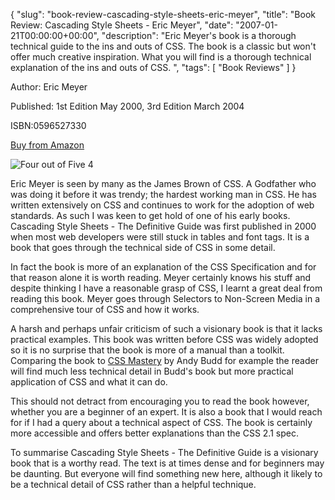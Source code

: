 {
  "slug": "book-review-cascading-style-sheets-eric-meyer", 
  "title": "Book Review: Cascading Style Sheets - Eric Meyer",
  "date": "2007-01-21T00:00:00+00:00",
  "description": "Eric Meyer's book is a thorough technical guide to the ins and outs of CSS.  The book is a classic but won't offer much creative inspiration. What you will find is a thorough technical explanation of the ins and outs of CSS. ",
  "tags": [
    "Book Reviews"
  ]
}

Author: Eric Meyer

Published: 1st Edition May 2000, 3rd Edition March 2004

ISBN:0596527330

[Buy from Amazon](http://www.amazon.com/CSS-Definitive-Guide-Eric-Meyer/dp/0596527330)

![Four out of Five](/images/books/four_stars.gif "Four out of Five") <span class="rating">4</span>

Eric Meyer is seen by many as the James Brown of CSS. A Godfather who was doing it before it was trendy; the hardest working man in CSS. He has written extensively on CSS and continues to work for the adoption of web standards. As such I was keen to get hold of one of his early books. Cascading Style Sheets - The Definitive Guide was first published in 2000 when most web developers were still stuck in tables and font tags. It is a book that goes through the technical side of CSS in some detail.

In fact the book is more of an explanation of the CSS Specification and for that reason alone it is worth reading. Meyer certainly knows his stuff and despite thinking I have a reasonable grasp of CSS, I learnt a great deal from reading this book. Meyer goes through Selectors to Non-Screen Media in a comprehensive tour of CSS and how it works.

A harsh and perhaps unfair criticism of such a visionary book is that it lacks practical examples. This book was written before CSS was widely adopted so it is no surprise that the book is more of a manual than a toolkit. Comparing the book to [CSS Mastery](http://www.cssmastery.com/) by Andy Budd for example the reader will find much less technical detail in Budd's book but more practical application of CSS and what it can do.

This should not detract from encouraging you to read the book however, whether you are a beginner of an expert. It is also a book that I would reach for if I had a query about a technical aspect of CSS. The book is certainly more accessible and offers better explanations than the CSS 2.1 spec.

To summarise Cascading Style Sheets - The Definitive Guide is a visionary book that is a worthy read. The text is at times dense and for beginners may be daunting. But everyone will find something new here, although it likely to be a technical detail of CSS rather than a helpful technique.

